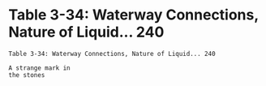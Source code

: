# Table 3-34: Waterway Connections, Nature of Liquid... 240

```
Table 3-34: Waterway Connections, Nature of Liquid... 240

A strange mark in
the stones
```
